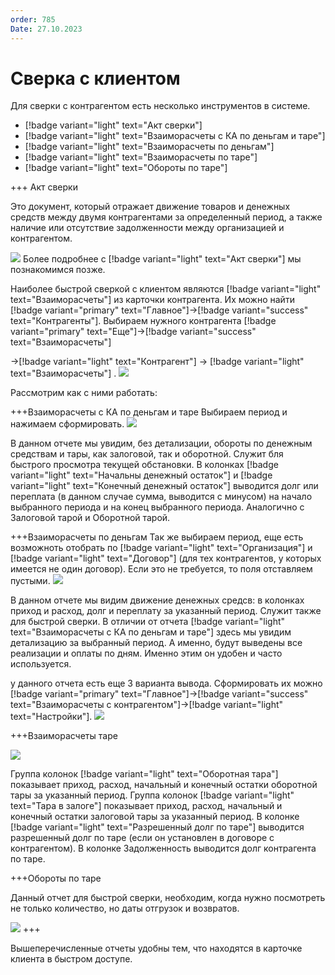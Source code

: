 ```yaml
---
order: 785
Date: 27.10.2023
---
```

# Сверка с клиентом

Для сверки с контрагентом есть несколько инструментов в системе. 

- [!badge variant="light" text="Акт сверки"] 
- [!badge variant="light" text="Взаиморасчеты с КА по деньгам и таре"]
- [!badge variant="light" text="Взаиморасчеты по деньгам"] 
- [!badge variant="light" text="Взаиморасчеты по таре"] 
- [!badge variant="light" text="Обороты по таре"]

+++ Акт сверки

Это документ, который отражает движение товаров и денежных средств между двумя контрагентами за определенный период, а также наличие или отсутствие задолженности между организацией и контрагентом. 

![](\images\оператор\акт.jpg)
Более подробнее с [!badge variant="light" text="Акт сверки"] мы познакомимся позже.

Наиболее быстрой сверкой с клиентом являются [!badge variant="light" text="Взаиморасчеты"]  из карточки контрагента. Их можно найти [!badge variant="primary" text="Главное"]->[!badge variant="success" text="Контрагенты"]. Выбираем нужного контрагента [!badge variant="primary" text="Еще"]->[!badge variant="success" text="Взаиморасчеты"]

->[!badge variant="light" text="Контрагент"] -> [!badge variant="light" text="Взаиморасчеты"] .
![](\images\оператор\акт3.jpg)

Рассмотрим как с ними работать:

+++Взаиморасчеты с КА по деньгам и таре
Выбираем период и нажимаем сформировать.
![](\images\оператор\акт9.jpg)

В данном отчете мы увидим, без детализации, обороты по денежным средствам и тары, как залоговой, так и оборотной. Служит бля быстрого просмотра текущей обстановки.
В колонках [!badge variant="light" text="Начальны денежный остаток"] и [!badge variant="light" text="Конечный денежный остаток"] выводится долг или переплата (в данном случае сумма, выводится с минусом) на начало выбранного периода и на конец выбранного периода.
Аналогично с Залоговой тарой и Оборотной тарой.

+++Взаиморасчеты по деньгам
Так же выбираем период, еще есть возможноть отобрать по [!badge variant="light" text="Организация"] и [!badge variant="light" text="Договор"] (для тех контрагентов, у которых имеется не один договор). Если это не требуется, то поля отставляем пустыми.
![](\images\оператор\акт5.jpg)

В данном отчете мы видим движение денежных средсв: в колонках приход и расход, долг и переплату за указанный период. Служит также для быстрой сверки. В отличии от отчета [!badge variant="light" text="Взаиморасчеты с КА по деньгам и таре"] здесь мы увидим детализацию за выбранный период. А именно, будут выведены все реализации и оплаты по дням. Именно этим он удобен и часто используется.

у данного отчета есть еще 3 варианта вывода. Сформировать их можно [!badge variant="primary" text="Главное"]->[!badge variant="success" text="Взаиморасчеты с контрагентом"]->[!badge variant="light" text="Настройки"].
![](\images\оператор\акт8.jpg)


+++Взаиморасчеты таре

![](\images\оператор\акт6.jpg)

Группа колонок [!badge variant="light" text="Оборотная тара"] показывает приход, расход, начальный и конечный остатки оборотной тары за указанный период.
Группа колонок [!badge variant="light" text="Тара в залоге"] показывает приход, расход, начальный и конечный остатки залоговой тары за указанный период. В колонке [!badge variant="light" text="Разрешенный долг по таре"] выводится разрешенный долг по таре (если он установлен в договоре с контрагентом). В колонке Задолженность выводится долг контрагента по таре.

+++Обороты по таре

Данный отчет для быстрой сверки, необходим, когда нужно посмотреть не только количество, но даты отгрузок и возвратов. 

![](\images\оператор\акт7.jpg)
+++


Вышеперечисленные отчеты удобны тем, что находятся в карточке клиента в быстром доступе.
